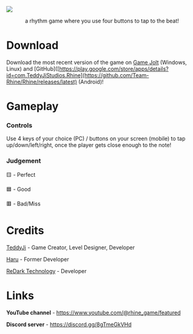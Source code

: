 ![](https://user-images.githubusercontent.com/112517587/210004090-e8d9c17e-c305-4b92-be97-4b095ddee639.png)
<p align="center">
a rhythm game where you use four buttons to tap to the beat!
</p>

# Download
Download the most recent version of the game on [Game Jolt](https://gamejolt.com/games/rhine/801760) (Windows, Linux) and [GitHub]([https://play.google.com/store/apps/details?id=com.TeddyJiStudios.Rhine](https://github.com/Team-Rhine/Rhine/releases/latest) (Android)!

# Gameplay
### Controls
Use 4 keys of your choice (PC) / buttons on your screen (mobile) to tap up/down/left/right, once the player gets close enough to the note!

### Judgement
🟨 - Perfect

🟦 - Good

🟥 - Bad/Miss 
 
 # Credits
[TeddyJi](https://github.com/TeddyJi) - Game Creator, Level Designer, Developer

[Haru](https://github.com/Haru1753) - Former Developer

[ReDark Technology](https://github.com/ReDarkTechnology) - Developer

# Links
**YouTube channel** - https://www.youtube.com/@rhine_game/featured

**Discord server** - https://discord.gg/8gTmeGkVHd
